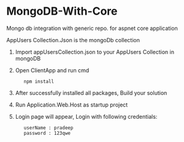 # MongoDB-With-Core
Mongo db integration with generic repo. for aspnet core application

AppUsers Collection.Json is the mongoDb collection

1. Import appUsersCollection.json to your AppUsers Collection in mongoDB
2. Open ClientApp and run cmd 

          npm install
          
3. After successfully installed all packages, Build your solution
4. Run Application.Web.Host as startup project
5. Login page will appear, Login with following credentials:

          userName : pradeep
          password : 123qwe
